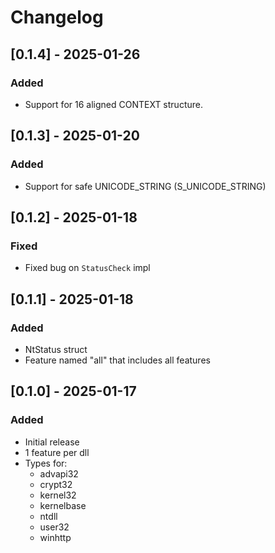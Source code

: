 # Changelog

## [0.1.4] - 2025-01-26

### Added

- Support for 16 aligned CONTEXT structure.

## [0.1.3] - 2025-01-20

### Added

- Support for safe UNICODE_STRING (S_UNICODE_STRING)

## [0.1.2] - 2025-01-18

### Fixed

- Fixed bug on `StatusCheck` impl

## [0.1.1] - 2025-01-18

### Added

- NtStatus struct
- Feature named "all" that includes all features

## [0.1.0] - 2025-01-17

### Added

- Initial release
- 1 feature per dll
- Types for:
    - advapi32
    - crypt32
    - kernel32
    - kernelbase
    - ntdll
    - user32
    - winhttp
